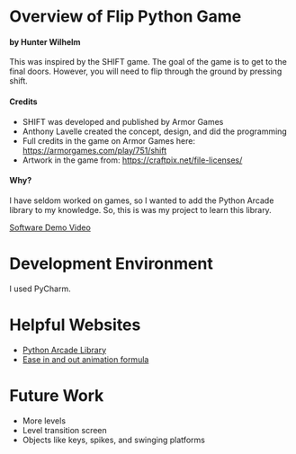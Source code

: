 # Overview of Flip Python Game
#### by Hunter Wilhelm
This was inspired by the SHIFT game. The goal of the game is to get to the final doors. However, you will need to flip through the ground by pressing shift.

#### Credits
* SHIFT was developed and published by Armor Games
* Anthony Lavelle created the concept, design, and did the programming
* Full credits in the game on Armor Games here: 
  https://armorgames.com/play/751/shift
* Artwork in the game from: 
  https://craftpix.net/file-licenses/

#### Why?
I have seldom worked on games, so I wanted to add the Python Arcade library to my knowledge. So, this is was my project to learn this library. 

[Software Demo Video](https://youtu.be/1m3GLTTccAg)

# Development Environment

I used PyCharm.

# Helpful Websites

* [Python Arcade Library](https://arcade.academy/index.html)
* [Ease in and out animation formula](https://stackoverflow.com/questions/13462001/ease-in-and-ease-out-animation-formula)

# Future Work

* More levels
* Level transition screen
* Objects like keys, spikes, and swinging platforms